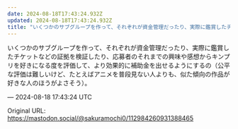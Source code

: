 ```yaml
---
date: 2024-08-18T17:43:24.932Z
updated: 2024-08-18T17:43:24.932Z
title: "いくつかのサブグループを作って、それぞれが資金管理だったり、実際に鑑賞したチケッ[...]"
---
```


<p>いくつかのサブグループを作って、それぞれが資金管理だったり、実際に鑑賞したチケットなどの証拠を検証したり、応募者のそれまでの興味や感想からキンプリを好きになる度を評価して、より効果的に補助金を出せるようにするの（公平な評価は難しいけど、たとえばアニメを普段見ない人よりも、似た傾向の作品が好きな人のほうがよさそう）。</p>

&mdash; 2024-08-18 17:43:24 UTC

Original URL: https://mastodon.social/@sakuramochi0/112984260931388465
